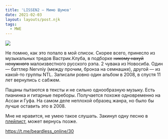 ```yaml
---
title: 'LISSEN2 — Мимо Шумов'
date: 2021-02-03
layout: layouts/post.njk
tags:
  - MWE
---
```


![](https://i.ibb.co/qy0nhh7/image.png)

Не помню, как это попало в мой список. Скорее всего, принесло из музыкальных тредов Вастрик.Клуба, в подборке ~~никому нахуй ненужного~~ малоизвестного русского рэпа. 2 чувака из Новосиба. Один — баттлер Nervniy (между прочим, бронза на семнашке), другой — из какой-то группы NTL. Записали ровно один альбом в 2008, в спустя 11 лет вернулись с сабжем. 

Пацаны пытаются в тексты и не сильно однообразную музыку. Есть пианинка и гитарные переборы. Получается похоже одновременно на Ассаи и Гуфа. На самом деле неплохой образец жанра, но было бы лучше оставить это в 2008.

Мне не нравится, не умею такое слушать. Закинул одну песню в [плейлист](https://open.spotify.com/playlist/3B3nSfdianl27OVbasLV3R?si=C4BI2dyoRHCMzQOn0WWH3Q), может вернусь позже.

https://t.me/beardless_online/30